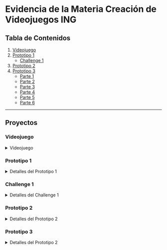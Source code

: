 # Evidencia de la Materia Creación de Videojuegos ING

## Tabla de Contenidos

1. [Videojuego](#videojuego)
2. [Prototipo 1](#prototipo-1)
   - [Challenge 1](#challenge-1)
3. [Prototipo 2](#prototipo-2)
4. [Prototipo 3](#prototipo-3)
   - [Parte 1](#parte-1)
   - [Parte 2](#parte-2)
   - [Parte 3](#parte-3)
   - [Parte 4](#parte-4)
   - [Parte 5](#parte-5)
   - [Parte 6](#parte-6)
---

## Proyectos


### Videojuego
<details>
<summary>Videojuego</summary>

- **Título:** Videojuego - Proyecto en equipo
- **Repositorio:** [Enlace al Videojuego](https://github.com/ArmandoxxXD/videojuego.git)
- ```bash
  git clone https://github.com/ArmandoxxXD/videojuego.git

</details>


### Prototipo 1
<details>
<summary>Detalles del Prototipo 1</summary>

- **Título:** Prototipo 1 - Juego de carro 3D
- **Repositorio:** [Enlace al Prototipo 1](https://github.com/CreaciondevideojuegosJAGR/prototype1.git)
- ```bash
  git clone https://github.com/CreaciondevideojuegosJAGR/prototype1.git

</details>

### Challenge 1
<details>
<summary>Detalles del Challenge 1</summary>

- **Título:** Challenge 1 - Juego de avion 3D
- **Repositorio:** [Enlace al Challenge 1](https://github.com/CreaciondevideojuegosJAGR/challenge1.git)
- ```bash
  git clone https://github.com/CreaciondevideojuegosJAGR/challenge1.git
- **PDF:**
  - [Capturas del Challenge 1](./screenshots/challenge1_screenshots.pdf)

</details>


### Prototipo 2
<details>
<summary>Detalles del Prototipo 2</summary>

- **Título:** Prototipo 2 - Juego de de granja 3D
- **Repositorio:** [Enlace al Prototipo 2](https://github.com/CreaciondevideojuegosJAGR/prototype2.git)
- ```bash
  git clone https://github.com/CreaciondevideojuegosJAGR/prototype2.git
- **PDF:**
  - [Capturas del Prototipo 2](./screenshots/prototipo2_screenshots.pdf)

</details>

### Prototipo 3 
<details>
<summary>Detalles del Prototipo 2</summary>

- **Título:** Prototipo 3- Juego 2D
- **Repositorio:** [Enlace al Prototipo 3](https://github.com/CreaciondevideojuegosJAGR/FirstGame2D.git)
- ```bash
  git clone https://github.com/CreaciondevideojuegosJAGR/FirstGame2D.git
- **PDF:**
  - [Capturas del Prototipo 2](./screenshots/prototipo2_screenshots.pdf)

### Parte 1
- **PDF:**
  - [Capturas de la parte 1](./screenshots/Prototipo3_Parte1_screenshots.pdf)
### Parte 2
- **PDF:**
  - [Capturas de la parte 2](./screenshots/Prototipo3_Parte2_screenshots.pdf)
  ### Parte 3
- **PDF:**
  - [Capturas de la parte 3](./screenshots/Prototipo3_Parte3_screenshots.pdf)
  ### Parte 4
- **PDF:**
  - [Capturas de la parte 4](./screenshots/Prototipo3_Parte4_screenshots.pdf)
  ### Parte 5
- **PDF:**
  - [Capturas de la parte 5](./screenshots/Prototipo3_Parte5_screenshots.pdf)
  ### Parte 6
- **PDF:**
  - [Capturas de la parte 6](./screenshots/Prototipo3_Parte6_screenshots.pdf)
</details>